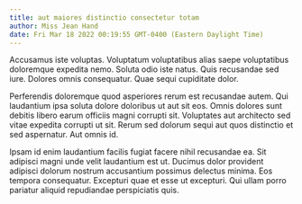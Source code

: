 ```yaml
---
title: aut maiores distinctio consectetur totam
author: Miss Jean Hand
date: Fri Mar 18 2022 00:19:55 GMT-0400 (Eastern Daylight Time)
---
```

Accusamus iste voluptas. Voluptatum voluptatibus alias saepe voluptatibus doloremque expedita nemo. Soluta odio iste natus. Quis recusandae sed iure. Dolores omnis consequatur. Quae sequi cupiditate dolor.

 Perferendis doloremque quod asperiores rerum est recusandae autem. Qui laudantium ipsa soluta dolore doloribus ut aut sit eos. Omnis dolores sunt debitis libero earum officiis magni corrupti sit. Voluptates aut architecto sed vitae expedita corrupti ut sit. Rerum sed dolorum sequi aut quos distinctio et sed aspernatur. Aut omnis id.

 Ipsam id enim laudantium facilis fugiat facere nihil recusandae ea. Sit adipisci magni unde velit laudantium est ut. Ducimus dolor provident adipisci dolorum nostrum accusantium possimus delectus minima. Eos tempora consequatur. Excepturi quae et esse ut excepturi. Qui ullam porro pariatur aliquid repudiandae perspiciatis quis.
